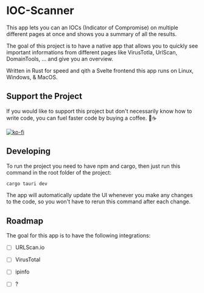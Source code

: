# IOC-Scanner

This app lets you can an IOCs (Indicator of Compromise) on multiple different pages at once and shows you a summary of all the results. 

The goal of this project is to have a native app that allows you to quickly see important informations from different pages like VirusTotla, UrlScan, DomainTools, ... and give you an overview. 

Written in Rust for speed and qith a Svelte frontend this app runs on Linux, Windows, & MacOS. 

## Support the Project

If you would like to support this project but don't necessarily know how to write code, you can fuel faster code by buying a coffee. 🥰☕️

[![ko-fi](https://ko-fi.com/img/githubbutton_sm.svg)](https://ko-fi.com/D1D3GCTJP)

## Developing

To run the project you need to have npm and cargo, then just run this command in the root folder of the project:


```bash
cargo tauri dev
```

The app will automatically update the UI whenever you make any changes to the code, so you won't have to rerun this command after each change.

## Roadmap

The goal for this app is to have the following integrations:

- [ ] URLScan.io
- [ ] VirusTotal 
- [ ] ipinfo
- [ ] ?

